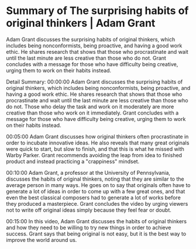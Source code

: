 # Summary of The surprising habits of original thinkers | Adam Grant

Adam Grant discusses the surprising habits of original thinkers, which includes being nonconformists, being proactive, and having a good work ethic. He shares research that shows that those who procrastinate and wait until the last minute are less creative than those who do not. Grant concludes with a message for those who have difficulty being creative, urging them to work on their habits instead.

Detail Summary: 
00:00:00
Adam Grant discusses the surprising habits of original thinkers, which includes being nonconformists, being proactive, and having a good work ethic. He shares research that shows that those who procrastinate and wait until the last minute are less creative than those who do not. Those who delay the task and work on it moderately are more creative than those who work on it immediately. Grant concludes with a message for those who have difficulty being creative, urging them to work on their habits instead.

00:05:00
Adam Grant discusses how original thinkers often procrastinate in order to incubate innovative ideas. He also reveals that many great originals were quick to start, but slow to finish, and that this is what he missed with Warby Parker. Grant recommends avoiding the leap from idea to finished product and instead practicing a "crappiness" mindset.

00:10:00
Adam Grant, a professor at the University of Pennsylvania, discusses the habits of original thinkers, noting that they are similar to the average person in many ways. He goes on to say that originals often have to generate a lot of ideas in order to come up with a few great ones, and that even the best classical composers had to generate a lot of works before they produced a masterpiece. Grant concludes the video by urging viewers not to write off original ideas simply because they feel fear or doubt.

00:15:00
In this video, Adam Grant discusses the habits of original thinkers and how they need to be willing to try new things in order to achieve success. Grant says that being original is not easy, but it is the best way to improve the world around us.

